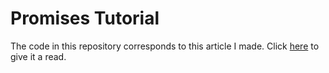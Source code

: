 # Promises Tutorial

The code in this repository corresponds to this article I made. Click [here](https://rkazi103.medium.com/promises-the-solution-to-callback-hell-c34d9f1fc84c) to give it a read.
